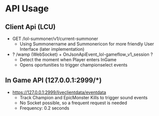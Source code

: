 # API Usage
## Client Api (LCU)
- GET /lol-summoner/v1/current-summoner
    - Using Summonername and Summonericon for more friendly User Interface (later implementation)
- ? /wamp (WebSocket) + OnJsonApiEvent_lol-gameflow_v1_session ?
    - Detect the moment when Player enters InGame
    - Opens oportunities to trigger championselect events
## In Game API (127.0.0.1:2999/*)
- https://127.0.0.1:2999/liveclientdata/eventdata
    - Track Champion and EpicMonster Kills to trigger sound events
    - No Socket possible, so a frequent request is needed
    - Frequency: 0.2 seconds